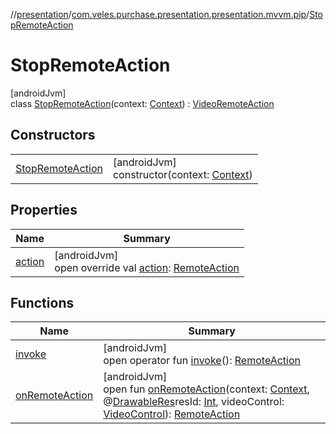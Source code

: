 //[presentation](../../../index.md)/[com.veles.purchase.presentation.presentation.mvvm.pip](../index.md)/[StopRemoteAction](index.md)

# StopRemoteAction

[androidJvm]\
class [StopRemoteAction](index.md)(context: [Context](https://developer.android.com/reference/kotlin/android/content/Context.html)) : [VideoRemoteAction](../-video-remote-action/index.md)

## Constructors

| | |
|---|---|
| [StopRemoteAction](-stop-remote-action.md) | [androidJvm]<br>constructor(context: [Context](https://developer.android.com/reference/kotlin/android/content/Context.html)) |

## Properties

| Name | Summary |
|---|---|
| [action](action.md) | [androidJvm]<br>open override val [action](action.md): [RemoteAction](https://developer.android.com/reference/kotlin/android/app/RemoteAction.html) |

## Functions

| Name | Summary |
|---|---|
| [invoke](../-video-remote-action/invoke.md) | [androidJvm]<br>open operator fun [invoke](../-video-remote-action/invoke.md)(): [RemoteAction](https://developer.android.com/reference/kotlin/android/app/RemoteAction.html) |
| [onRemoteAction](../-video-remote-action/on-remote-action.md) | [androidJvm]<br>open fun [onRemoteAction](../-video-remote-action/on-remote-action.md)(context: [Context](https://developer.android.com/reference/kotlin/android/content/Context.html), @[DrawableRes](https://developer.android.com/reference/kotlin/androidx/annotation/DrawableRes.html)resId: [Int](https://kotlinlang.org/api/latest/jvm/stdlib/kotlin/-int/index.html), videoControl: [VideoControl](../-video-control/index.md)): [RemoteAction](https://developer.android.com/reference/kotlin/android/app/RemoteAction.html) |
